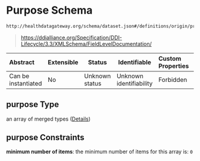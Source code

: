 # Purpose Schema

```txt
http://healthdatagateway.org/schema/dataset.json#/definitions/origin/properties/purpose
```




> <https://ddialliance.org/Specification/DDI-Lifecycle/3.3/XMLSchema/FieldLevelDocumentation/>
>

| Abstract            | Extensible | Status         | Identifiable            | Custom Properties | Additional Properties | Access Restrictions | Defined In                                                                 |
| :------------------ | ---------- | -------------- | ----------------------- | :---------------- | --------------------- | ------------------- | -------------------------------------------------------------------------- |
| Can be instantiated | No         | Unknown status | Unknown identifiability | Forbidden         | Allowed               | none                | [dataset.schema.json\*](../out/dataset.schema.json "open original schema") |

## purpose Type

an array of merged types ([Details](dataset-definitions-origin-properties-purpose-items.md))

## purpose Constraints

**minimum number of items**: the minimum number of items for this array is: `0`
